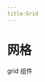 ```yaml
---
title:Grid
---
```

# 网格
grid 组件
<ClientOnly>
    <grid-demos></grid-demos>
    <grid-demo2></grid-demo2>
    <grid-demo3></grid-demo3>
</ClientOnly>
